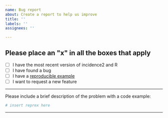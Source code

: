 ```yaml
---
name: Bug report
about: Create a report to help us improve
title: ''
labels: ''
assignees: ''

---
```


Please place an "x" in all the boxes that apply
---------------------------------------------

 - [ ] I have the most recent version of incidence2 and R
 - [ ] I have found a bug
 - [ ] I have a [reproducible example](http://reprex.tidyverse.org/articles/reprex-dos-and-donts.html)
 - [ ] I want to request a new feature

--------

Please include a brief description of the problem with a code example:

```r
# insert reprex here
```

---------
